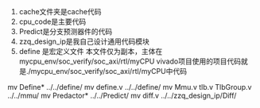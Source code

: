 1. cache文件夹是cache代码
2. cpu_code是主要代码
3. Predict是分支预测器件的代码
4. zzq_design_ip是我自己设计通用代码模块
5. define 是宏定义文件
本文件仅为副本，主体在mycpu_env/soc_verify/soc_axi/rtl/myCPU
vivado项目使用的项目代码就是./mycpu_env/soc_verify/soc_axi/rtl/myCPU中代码

mv Define* ../../define/
mv define.v ../../define/
mv Mmu.v tlb.v TlbGroup.v ../../mmu/
mv Predactor* ../../Predict/
mv diff.v ../../zzq_design_ip/Diff/
